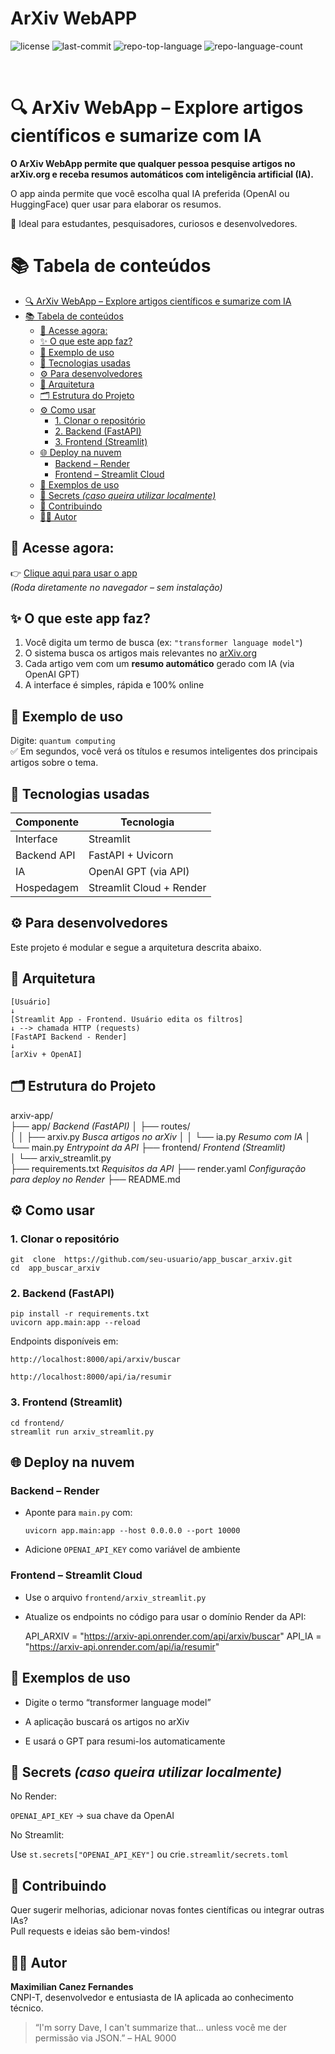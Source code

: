 <div align="left" style="position: relative;">
<h1>ArXiv WebAPP</h1>
<p align="left">
		<img src="https://img.shields.io/github/license/MaximilianCF/app_buscar_arxiv?style=default&logo=opensourceinitiative&logoColor=white&color=0080ff" alt="license">
		<img  src="https://img.shields.io/github/last-commit/MaximilianCF/app_buscar_arxiv?style=default&logo=git&logoColor=white&color=0080ff"  alt="last-commit">
		<img  src="https://img.shields.io/github/languages/top/MaximilianCF/app_buscar_arxiv?style=default&color=0080ff"  alt="repo-top-language">
		<img  src="https://img.shields.io/github/languages/count/MaximilianCF/app_buscar_arxiv?style=default&color=0080ff"  alt="repo-language-count">
</p>
</div>
<br  clear="right">

# 🔍 ArXiv WebApp – Explore artigos científicos e sumarize com IA

**O ArXiv WebApp permite que qualquer pessoa pesquise artigos no arXiv.org e receba resumos automáticos com inteligência artificial (IA).**

O app ainda permite que você escolha qual IA preferida (OpenAI ou HuggingFace) quer usar para elaborar os resumos.

🎯 Ideal para estudantes, pesquisadores, curiosos e desenvolvedores.

# 📚 Tabela de conteúdos

- [🔍 ArXiv WebApp – Explore artigos científicos e sumarize com IA](#-arxiv-webapp--explore-artigos-científicos-e-sumarize-com-ia)
- [📚 Tabela de conteúdos](#-tabela-de-conteúdos)
  - [🚀 Acesse agora:](#-acesse-agora)
  - [✨ O que este app faz?](#-o-que-este-app-faz)
  - [🧪 Exemplo de uso](#-exemplo-de-uso)
  - [🧠 Tecnologias usadas](#-tecnologias-usadas)
  - [⚙️ Para desenvolvedores](#️-para-desenvolvedores)
  - [🧱 Arquitetura](#-arquitetura)
  - [🗂️ Estrutura do Projeto](#️-estrutura-do-projeto)
  - [⚙️ Como usar](#️-como-usar)
    - [1. Clonar o repositório](#1-clonar-o-repositório)
    - [2. Backend (FastAPI)](#2-backend-fastapi)
    - [3. Frontend (Streamlit)](#3-frontend-streamlit)
  - [🌐 Deploy na nuvem](#-deploy-na-nuvem)
    - [Backend – Render](#backend--render)
    - [Frontend – Streamlit Cloud](#frontend--streamlit-cloud)
  - [🧪 Exemplos de uso](#-exemplos-de-uso)
  - [🔐 Secrets *(caso queira utilizar localmente)*](#-secrets-caso-queira-utilizar-localmente)
  - [🤝 Contribuindo](#-contribuindo)
  - [🧑‍💻 Autor](#-autor)


## 🚀 Acesse agora:

👉 [Clique aqui para usar o app](https://webapparxiv.streamlit.app)  
*(Roda diretamente no navegador – sem instalação)*

## ✨ O que este app faz?

1. Você digita um termo de busca (ex: `"transformer language model"`)
2. O sistema busca os artigos mais relevantes no [arXiv.org](https://arxiv.org)
3. Cada artigo vem com um **resumo automático** gerado com IA (via OpenAI GPT)
4. A interface é simples, rápida e 100% online

## 🧪 Exemplo de uso

Digite: `quantum computing`  
✅ Em segundos, você verá os títulos e resumos inteligentes dos principais artigos sobre o tema.

## 🧠 Tecnologias usadas

|Componente |Tecnologia              |
|-----------|------------------------|
|Interface  |Streamlit               |
|Backend API|FastAPI + Uvicorn       |
|IA         |OpenAI GPT (via API)    |
|Hospedagem |Streamlit Cloud + Render|

## ⚙️ Para desenvolvedores

Este projeto é modular e segue a arquitetura descrita abaixo.


## 🧱 Arquitetura

    [Usuário]  
    ↓  
    [Streamlit App - Frontend. Usuário edita os filtros]  
    ↓ --> chamada HTTP (requests)  
    [FastAPI Backend - Render]  
    ↓  
    [arXiv + OpenAI]


 ## 🗂️ Estrutura do Projeto

arxiv-app/  
├── app/ _Backend (FastAPI)_
│ ├── routes/  
│ │ ├── arxiv.py _Busca artigos no arXiv_
│ │ └── ia.py _Resumo com IA_
│ └── main.py _Entrypoint da API_
├── frontend/ _Frontend (Streamlit)_  
│ └── arxiv_streamlit.py  
├── requirements.txt _Requisitos da API_
├── render.yaml _Configuração para deploy no Render_
├── README.md



## ⚙️ Como usar

###  1. Clonar o repositório

    git  clone  https://github.com/seu-usuario/app_buscar_arxiv.git
    cd  app_buscar_arxiv

### 2. Backend (FastAPI)


    pip install -r requirements.txt
    uvicorn app.main:app --reload 

Endpoints disponíveis em:

`http://localhost:8000/api/arxiv/buscar`
    
`http://localhost:8000/api/ia/resumir`

### 3. Frontend (Streamlit)

    cd frontend/
    streamlit run arxiv_streamlit.py


## 🌐 Deploy na nuvem

### Backend – Render

-   Aponte para `main.py` com:
       
    `uvicorn app.main:app --host 0.0.0.0 --port 10000`
   
-   Adicione `OPENAI_API_KEY` como variável de ambiente
    

### Frontend – Streamlit Cloud

-   Use o arquivo `frontend/arxiv_streamlit.py`
    
-   Atualize os endpoints no código para usar o domínio Render da API:
    
    API_ARXIV = "https://arxiv-api.onrender.com/api/arxiv/buscar"
    API_IA = "https://arxiv-api.onrender.com/api/ia/resumir"

## 🧪 Exemplos de uso

-   Digite o termo “transformer language model”
    
-   A aplicação buscará os artigos no arXiv
    
-   E usará o GPT para resumi-los automaticamente
    
## 🔐 Secrets *(caso queira utilizar localmente)*

No Render:

`OPENAI_API_KEY` → sua chave da OpenAI
    

No Streamlit:

Use `st.secrets["OPENAI_API_KEY"]` ou crie`.streamlit/secrets.toml`
    

## 🤝 Contribuindo

Quer sugerir melhorias, adicionar novas fontes científicas ou integrar outras IAs?  
Pull requests e ideias são bem-vindos!

## 🧑‍💻 Autor

**Maximilian Canez Fernandes**  
CNPI-T, desenvolvedor e entusiasta de IA aplicada ao conhecimento técnico.

> “I'm sorry Dave, I can't summarize that... unless você me der permissão via JSON.” – HAL 9000






